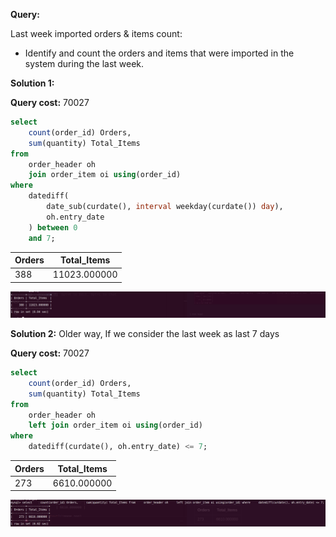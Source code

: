 **Query:**

Last week imported orders & items count:

- Identify and count the orders and items that were imported in the system during the last week.

**Solution 1:**

**Query cost:** 70027

```sql
select
    count(order_id) Orders,
    sum(quantity) Total_Items
from
    order_header oh
    join order_item oi using(order_id)
where
    datediff(
        date_sub(curdate(), interval weekday(curdate()) day),
        oh.entry_date
    ) between 0
    and 7;
```

| Orders | Total_Items  |
| ------ | ------------ |
| 388    | 11023.000000 |

![alt text](image-1.png)

**Solution 2:**
Older way, If we consider the last week as last 7 days

**Query cost:** 70027

```sql
select
    count(order_id) Orders,
    sum(quantity) Total_Items
from
    order_header oh
    left join order_item oi using(order_id)
where
    datediff(curdate(), oh.entry_date) <= 7;
```

| Orders | Total_Items |
| ------ | ----------- |
| 273    | 6610.000000 |

![alt text](image.png)
